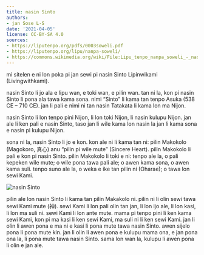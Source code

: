 ```yaml
---
title: nasin Sinto
authors:
- jan Sose L-S
date: '2021-04-05'
license: CC-BY-SA 4.0
sources:
- https://liputenpo.org/pdfs/0003soweli.pdf
- https://liputenpo.org/lipu/nanpa-soweli/
- https://commons.wikimedia.org/wiki/File:Lipu_tenpo_nanpa_soweli_-_nasin_Sinto.png
---
```


mi sitelen e ni lon poka pi jan sewi pi nasin Sinto Lipinwikami (Livingwithkami).

nasin Sinto li jo ala e lipu wan, e toki wan, e pilin wan. tan ni la, kon pi nasin Sinto li pona ala tawa kama sona. nimi “Sinto” li kama tan tenpo Asuka (538 CE – 710 CE). jan li pali e nimi ni tan nasin Tatakata li kama lon ma Nijon.

nasin Sinto li lon tenpo pini Nijon, li lon toki Nijon, li nasin kulupu Nijon. jan ale li ken pali e nasin Sinto, taso jan li wile kama lon nasin la jan li kama sona e nasin pi kulupu Nijon.

sona ni la, nasin Sinto li jo e kon. kon ale ni li kama tan ni: pilin Makokolo (Magokoro, 真心) anu “pilin pi wile mute” (Sincere Heart). pilin Makokolo li pali e kon pi nasin Sinto. pilin Makokolo li toki e ni: tenpo ale la, o pali kepeken wile mute; o wile pona tawa pali ale; o awen kama sona, o awen kama suli. tenpo suno ale la, o weka e ike tan pilin ni (Oharae); o tawa lon sewi Kami.

![nasin Sinto](https://upload.wikimedia.org/wikipedia/commons/e/ed/Lipu_tenpo_nanpa_soweli_-_nasin_Sinto.png)

pilin ale lon nasin Sinto li kama tan pilin Makakolo ni. pilin ni li olin sewi tawa sewi Kami mute (神). sewi Kami li lon pali olin tan jan, li lon ijo ale, li lon kasi, li lon ma suli ni. sewi Kami li lon ante mute. mama pi tenpo pini li ken kama sewi Kami, kon pi ma kasi li ken sewi Kami, ma suli ni li ken sewi Kami. jan li olin li awen pona e ma ni e kasi li pona mute tawa nasin Sinto. awen sijelo pona li pona mute kin. jan li olin li awen pona e kulupu mama ona, e jan pona ona la, li pona mute tawa nasin Sinto. sama lon wan la, kulupu li awen pona li olin e jan ale.